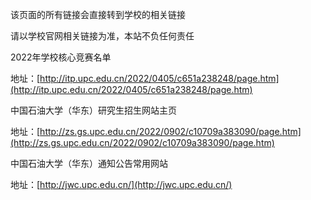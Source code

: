 该页面的所有链接会直接转到学校的相关链接

请以学校官网相关链接为准，本站不负任何责任

2022年学校核心竞赛名单

地址：[http://itp.upc.edu.cn/2022/0405/c651a238248/page.htm](http://itp.upc.edu.cn/2022/0405/c651a238248/page.htm)


中国石油大学（华东）研究生招生网站主页


地址：[http://zs.gs.upc.edu.cn/2022/0902/c10709a383090/page.htm](http://zs.gs.upc.edu.cn/2022/0902/c10709a383090/page.htm)


中国石油大学（华东）通知公告常用网站


地址：[http://jwc.upc.edu.cn/](http://jwc.upc.edu.cn/)
